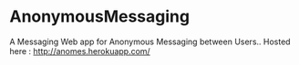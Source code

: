 # AnonymousMessaging
A Messaging Web app for Anonymous Messaging between Users..
Hosted here : http://anomes.herokuapp.com/
